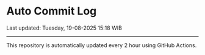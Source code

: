 # Auto Commit Log

Last updated: Tuesday, 19-08-2025 15:18 WIB

---

This repository is automatically updated every 2 hour using GitHub Actions.

